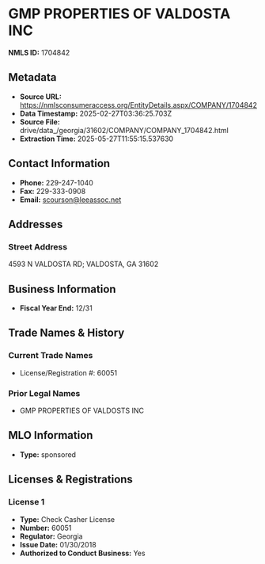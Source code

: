 # GMP PROPERTIES OF VALDOSTA INC

**NMLS ID:** 1704842

## Metadata
- **Source URL:** https://nmlsconsumeraccess.org/EntityDetails.aspx/COMPANY/1704842
- **Data Timestamp:** 2025-02-27T03:36:25.703Z
- **Source File:** drive/data_/georgia/31602/COMPANY/COMPANY_1704842.html
- **Extraction Time:** 2025-05-27T11:55:15.537630

## Contact Information
- **Phone:** 229-247-1040
- **Fax:** 229-333-0908
- **Email:** scourson@leeassoc.net

## Addresses
### Street Address
4593 N VALDOSTA RD; VALDOSTA, GA 31602

## Business Information
- **Fiscal Year End:** 12/31

## Trade Names & History
### Current Trade Names
- License/Registration #: 60051

### Prior Legal Names
- GMP PROPERTIES OF VALDOSTS INC

## MLO Information
- **Type:** sponsored

## Licenses & Registrations

### License 1
- **Type:** Check Casher License
- **Number:** 60051
- **Regulator:** Georgia
- **Issue Date:** 01/30/2018
- **Authorized to Conduct Business:** Yes
